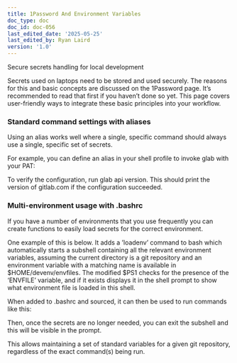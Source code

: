 ```yaml
---
title: 1Password And Environment Variables
doc_type: doc
doc_id: doc-056
last_edited_date: '2025-05-25'
last_edited_by: Ryan Laird
version: '1.0'
---
```


<!-- Unsupported block type: image -->

Secure secrets handling for local development

Secrets used on laptops need to be stored and used securely. The reasons for this and basic concepts are discussed on the 1Password page. It’s recommended to read that first if you haven’t done so yet. This page covers user-friendly ways to integrate these basic principles into your workflow.

### Standard command settings with aliases

Using an alias works well where a single, specific command should always use a single, specific set of secrets.

For example, you can define an alias in your shell profile to invoke glab with your PAT:

<!-- Unsupported block type: code -->

To verify the configuration, run glab api version. This should print the version of gitlab.com if the configuration succeeded.

<!-- Unsupported block type: code -->

### Multi-environment usage with .bashrc

If you have a number of environments that you use frequently you can create functions to easily load secrets for the correct environment.

One example of this is below. It adds a ’loadenv’ command to bash which automatically starts a subshell containing all the relevant environment variables, assuming the current directory is a git repository and an environment variable with a matching name is available in $HOME/devenv/envfiles. The modified $PS1 checks for the presence of the ‘ENVFILE’ variable, and if it exists displays it in the shell prompt to show what environment file is loaded in this shell.

<!-- Unsupported block type: code -->

When added to .bashrc and sourced, it can then be used to run commands like this:

Then, once the secrets are no longer needed, you can exit the subshell and this will be visible in the prompt.

This allows maintaining a set of standard variables for a given git repository, regardless of the exact command(s) being run.
